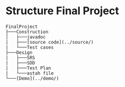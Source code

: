 # Structure Final Project

    FinalProject
    ├───Construction
    │   ├───javadoc
    |   ├───[source code](../source/)
    |   └───Test cases
    ├───Design
    |   ├───SRS
    |   ├───SDD
    |   ├───Test Plan
    |   └───astah file
    └───[Demo](../demo/)

